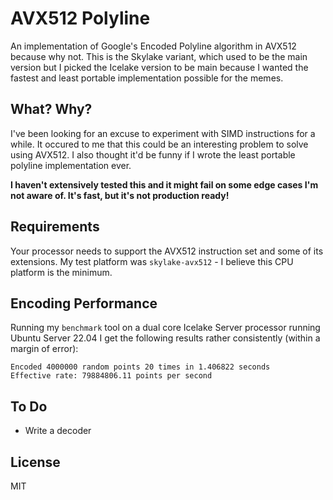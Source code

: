 # AVX512 Polyline

An implementation of Google's Encoded Polyline algorithm in AVX512 because why not. This is the Skylake variant, which used to be the main version but I picked the Icelake version to be main because I wanted the fastest and least portable implementation possible for the memes.

## What? Why?

I've been looking for an excuse to experiment with SIMD instructions for a while. It occured to me that this could be an interesting problem to solve using AVX512. I also thought it'd be funny if I wrote the least portable polyline implementation ever.

**I haven't extensively tested this and it might fail on some edge cases I'm not aware of. It's fast, but it's not production ready!**

## Requirements
Your processor needs to support the AVX512 instruction set and some of its extensions. My test platform was `skylake-avx512` - I believe this CPU platform is the minimum.

## Encoding Performance
Running my `benchmark` tool on a dual core Icelake Server processor running Ubuntu Server 22.04 I get the following results rather consistently (within a margin of error):

```
Encoded 4000000 random points 20 times in 1.406822 seconds
Effective rate: 79884806.11 points per second
```

## To Do
* Write a decoder

## License
MIT
